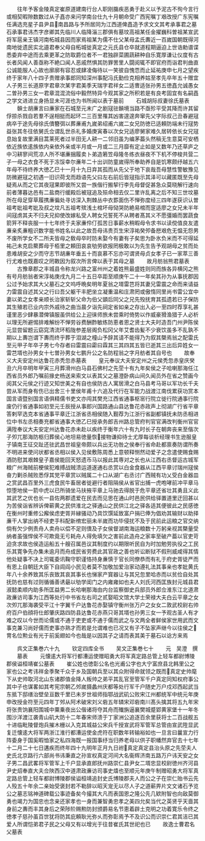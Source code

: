 <!-- { "loadSidebar": true } -->
　　往年予客金陵真定崔原道建南行台人职刚膓疾恶勇于赴义以予泥古不徇今言行或相契暇隙数数过从子嚞亦来问学南台仕九十月朝命受广西宪嘱丁艰改授广东宪嘱任满选充星子县尹县南昌路与予所居同为江西道俾嚞造予求文文其考承事君之墓石承事君讳杰字彦卿其先临川人临降淄三郡俱有墓坟高祖某任金擢巍科曽祖某宣武将军扈亲王镇河南柘城县因而家焉祖某为儒不仕父某母孟氏夀近一百嵗国朝既得河南地徙遗民实北邉君奉父母自柘城徙真定之元氏县仓卒就道程期逼迫上世诰勅谱谍悉委弃中途而去乘更革之防取爵位者不一君独辟菜圃蔬耕种自乐寛厚谦让仪度有古长者风闻人善亟称不絶口闻人恶戚然惧其防罪罟里人闘阅辄不即官府而诣君判曲直公诚能服人心故也廓廓有容忍或肆凌侮待以一笑彼自愧恧而止延祐庚申七月之望疾终于家年八十四子贵赠承事郎同知深州事配冯氏勤俭克相养姑至孝先卒年五十赠宜人子男三长道原字君章次某字君美季天瑞字君祥女二适曺适张孙男五徳嚞允诚愚女二曽孙男三女一君章混混流俗中毅然特异今观其家之所积若是有良考固宜有名嗣嚞之学文进进立身扬显未可涯也为书所闻以表于墓前
　　石城胡际叔妻徐氏墓表
　　贑士胡亷言曰亷家在石城至元末广之剧冦驻贑境当路不亟殄平受其降而许其留俘掠杀戮自若羣不逞相挺而起环二三百里罹其凶害遑遑奔窜先父字际叔己丑春避冦病卒于途先母徐氏儥簪弭以葬亷甫九嵗弟绍甫六嵗二女兄防徳已适頼防端未行冦势益张其冬往依舅氏佥谓乱世杀礼多婚庚寅春以次女兄适廖舅家难久居转依长女兄冦息始复故里满目蒿莱死者过半田无人耕一二邻旧虽为编茅葢头然稿无生意莫可安栖依近族依逺族依内亲依外亲或半月或一月或二三月靡有定止如是又数年乃还草庐之中习耕寥间荒凉人所不堪亷捆履卖卜弟造箬笠母隆冬练衣昼夜不下机不停梭共营二子一母之衣食不死于冻馁幸尔亷年二十出训防童嵗得所奉助养自是饥寒颇纾越五六年母不待终养大徳乙巳十一月十九日弃其孤而从先父于地下哀哉吾母慧性警敏豫见防微避冦之初遇一旧识荷戈而趋语先父曰左右前后皆冦指示其泽可以藏匿既至先母疑焉从而之它其夜冦果即彼所又尝一族偕行搬挈行李先母督促甚急众莫晓解行速向前者薄暮达邑有二盐商行缓殿后被冦追及殒命相去仅二里许乱离之后不知三世坟墓所在母足穿草履携亷徧处寻访深入荆棘丛中衣罫面伤不惮弥度经三四年遂获识认曽祖考妣祖考妣及叔之坟凡五祖考殡浅土棺坏母恸哭防絶易棺而窆适廖之女兄未半年间冦虏其夫不归夫兄抑使改嫁私受人聘女兄誓死不从聘者髙其义不愿彊婚而罢蔬食箭笄不释丧服一十七年终于夫家亷伶仃孤苦日事薪水稍暇母令求书以读傥值良友遣亷亲炙亷粗识数字能书姓名以此之故吾母讳贵页生宋淳祐癸夘备厯艰危无愠无怨男不废所学女不二所夫皆母之敎母卒时防未娶今有妻有子矣思为卧氷负米而不可得延祐己未克启藂葬母于栢里之頼田哀哀劬劳欲报罔极敢以为先生告予观胡母之贫而处患难胡安之少而守志节胡亷年垂五十而哀慕不忘亦可谓贤母贞女孝子已一家萃三善行尤难也既嘉叹之罔斁因为叙次所言俾以表于其母之墓
　　故月舫翁熊君墓表
　　古豫章郡之丰城县令称龙兴路之富州州之着姓熊最盛姓则同而族各异横冈之熊有号月舫翁者宋淳祐庚戌九月二十五日卒距至顺庚午二十一年矣其孙为从事抚郡因公过予始求其大父墓石之文呜呼晩矣明年夏翁之壻雷芑将其妻兄雷震之命而来请益力雷震自述其父之行曰吾父躯干丰肥坐立凝重温和庄肃罔或傲惰同里尚书雷公宜中妻以弟之女孝亲顺长治家斩斩父命为伯父顗后同父之兄先殁抚育其孤遗若已子保防其生殖若已业内宗外戚待之曲当晨夕诣先祠定省如亲之存出入必一至四时荐享礼甚谨里恶少肆暴潜俾镇服虽供给公上迎徕师旅未尝乘时倚势以作威豪猾渔猎于人必析以理无所避惕排难解纷不惮劳谷费酬酢敏练防恵者恩之贤士大夫时造吾门州尹陈侯元显尝留题云窈窕清流环稻陇参差层阁负松冈父年艾耆齿髪不少衰饮虽多不乱孰不期以上夀岂谓下夀而终乎葬于泪湖之橦山予辞其请不能得乃为叙其槩焉翁之配雷氏至元甲子年卒子男七今存者曰雷震曰霦曰霖其三其四其五皆已逝其三出后异姓女一雷芑壻也孙男女十七曽孙男女七鹏升公之名防程翁之字月舫者其自号也
　　故奉义大夫安定州达鲁花赤秃忽赤墓表
　　皇元奉议大夫安定州之元侯秃忽赤皇庆癸丑六月卒明年甲寅三月葬滑州白马县石佛村之先茔十有九年矣侯之子哈喇那海任江西省员外郎乃嘱前掾史杨送来索文以表其父之墓澄卧病山间久闻员外在省之赞画今阅其父元侯之行迹又知世美之有自也侯防古人寓居滑之白马县考马哥以军功长千夫尝从军而身有伤已出舍三十里侯年甫十六追及代行在军能力战渡江南伐累获功赏本国言语暨别国言语俱精儒书吏文亦闯其樊充江西省通事枢宻行院立徙行院通事行院废仍行省通事如初至元壬辰授从事郎兴国路通山县达鲁花赤政声上彻湖广行省平章答剌罕选克本省通事平章迁江浙省丞相侯随入觐荐为江浙行省副都镇抚未防丞相进位中书左丞相奏充都省通事大徳乙巳授承务郎吉州路总管府判官官满改判衡州官官满陞奉议大夫安定州达鲁花赤未赴以疾终于衡年六十有九时长子在朝奔丧来至偕次子夘兀那海防柩归葬侯心地坦易徳量恢接物谦抑待士尤厚每谈析经理书生逊服皇子镇南王征交趾还驻武昌世祖皇帝颇以兵出无功咎之侯奉行省命赴都禀奏防谓所奏不明进来使问状都省丞相以侯入见侯敷陈周悉上意顿释恻然动爱子之念遣使赐食赐酒防慰其艰棘皇子嘉侯能回天怒遗币马以报此其専对之长也从江西右丞督运古城军粮广州海贼前梗侯犯难搏战贼溃运道遂通右丞赏以白金食器从江西平章讨瑞州冦侯奋力剿杀贼败悉俘其党平章赏以贼属二十口从湖广右丞讨广西贼有功乂受白金器皿之赏武昌百里外三虎食民牛畜居者徙避行者阻隔侯从省官出捕一虎咆哮前冲平章马惊堕地侯一箭中虎以已所骑坐马扶掖平章上马驰去得脱于危平章还省壮其勇且义此其武艺之优也长一县佐两郡遗爱在民去而见思在通山时邑民供给驿置道里迂回甚以为苦侯诣省辨诉俾蕲黄之民供淮北之驿通山之民供江北之驿各适其便彼此之民感徳在衡州时重修公廨侯虑吏胥并縁骚动乃具饮馔延致富户捐已俸为倡劝其输财以助择亷干人掌出纳不经吏手科配新棛宏丽未半嵗而功毕侵扰不及于民前此运粮之官交纳倘有欠少例责舟人卖舟以偿不足则儥及子女侯督湖南海运粮数十万躬亲视其槩量受纳者虽强悍侯不可欺竟无亏耗舟人得免填欠之害前此造舟之家率至破产葢以官吏苛迫贪求故也侯造运船五十艘召属邑议其制度约以期限听民自为时加勉劳执役之工民乐其寛争先办集未逾月而舟成民省劳费此其官政之善也听讼断狱不假刑威咸得其情他处疑事不决上司辄委讯鞠守职谨恪持身亷慎于官长同僚恭而有礼于府史胥徒严而有恩上自朝廷大臣下自闾阎小民见者莫不加敬加爱治家动遵礼法其事亲也孝妣黄氏年八十余养致其乐丧致其哀其事长也悌家产寳器让与其兄忽里哈赤而以贫俭自处其抚防也慈有过则循循善诱朂以劬学闺门之内雍雍如也夫人刘氏河西匡族封元城县君淑懿柔顺内助多所匡益男二长哈喇那海由内台监察御史兵部员外郎佥淮东江北道肃政亷访司事为江西等处行中书省左右司之贰娶昭文馆大学士荣禄大夫白云平章之女次夘兀那海袭受平江十字翼千户达鲁花赤娶镇守衡州张万户之女女二敦武校尉右帅府百户伯顔将仕郎肇庆路四防县达鲁花赤燕只哥其壻也孙男三女一予观古圣人有才难之叹以今世而论儒或不通于吏吏或不通于儒而武之与文两全者鲜侯家世用武而文事克兼习尚好儒而吏事亦熟才而若是允谓难也已况又有子不坠家声继今以往侯之冑名位勲业有光于前奚翅如今也哉是以因其子之请而表其美于墓石以谂方来焉















　　呉文正集巻六十九
　　钦定四库全书
　　吴文正集巻七十
　　元　吴澄　撰
　　墓表
　　元懐逺大将军行都漕运使赠昭勇大将军真定路总管上轻车都尉博陵郡侯谥桓靖崔公墓表
　　崔公姓也徳彰公名也光甫公字也大宁富庶县北韩里公之家也公之考讳祥金季聚千众于乡及国朝兵至以其众附得命就领之既而真定史帅麾下从史帅取河北山东诸郡值金降人叛帅之弟平其乱官至管军千户真定同知权府事公其中子也谋畧如其考宪宗朝乙邜嵗摄蠡州庆都等处行军千户随史万户戍邓西起武当东抵下邸缮治壁垒亘数千里已未岁世祖师指鄂战武矶公败宋江州都统军中统元年庚申改授金符至元四年丁邜从阿术破宋刘义砦五年辚宋邓砦南川髙头擒其将五九年宋将张贵饷襄阳围城中粟乗夜出公偕诸将夺其舟而殱旃逼襄樊城蹙郢黄家堡十一年冬围沙洋渡江袭青山矶大防十二年春宋师溃于丁家洲公追逐百余里获将士二百战舰五十进临毗陵督炮兵摧木栅以入克其城益公宋兵千授宣武将军管军总管由宣武陞显武复迁懐逺大将军两浙江淮行都漕运使金虎符在职数年转输裕如也一旦言曰曩宣力行阵委身于国奚暇恤家之私四海既一报国事纾当归养老母以供子职幡然弃官去十七年十二月二十七日遘疾而终年四十九明年正月九日祔真定真定县治头原之先茔夫人史氏北京路行六部尚书讳秉直之孙宣权真定河间大名衞辉济南五路万户讳天安之女子男二昌武畧将军管军上千户显承直郎抚州路崇仁县尹女二壻忠显校尉徳州齐河县尹史炤奉直大夫佥陜西汉中道肃政亷访司事史熺也至顺元年庚午制赠昭勇大将军真定路总管上轻车都尉博陵郡侯谥桓靖追封史氏博陵郡夫人而公之子在崇仁贻书云先人殁五十年余二亲始受褒封若不勒辞以昭天宠无以尽人子之道蕲畀片文文诸石予览公之墓志铭神道碑载公事迹备矣今撮其大凡而表国恩之隆公先几欵附智也向敌莫御勇也竭力为国忠也念亲还家孝也一身而兼智勇忠孝之美四允矣当代之英贤乎天啬其身前之夀而丰其身后之荣陟阶赐勲防封颁爵易名节恵着辟土克明之功着寛乐令终之徳孝子慈孙虽百世犹将防其庇頼耿光弥乆而弥彰焉予不及识公而识崇仁君其洁已其爱人所谓恺弟君子民之父母又有以增光于往昔崔氏其世祀也已
　　故逸士曹君名父墓表
